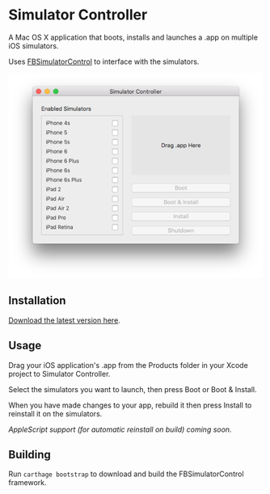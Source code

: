 # Simulator Controller

A Mac OS X application that boots, installs and launches a .app on multiple iOS simulators.

Uses [FBSimulatorControl](https://github.com/facebook/FBSimulatorControl) to interface with the simulators.

![Screenshot](screenshot.png)

## Installation

[Download the latest version here](https://github.com/davidlawson/SimulatorController/releases/download/v1.0/SimulatorController.app.zip).

## Usage

Drag your iOS application's .app from the Products folder in your Xcode project to Simulator Controller.

Select the simulators you want to launch, then press Boot or Boot & Install.

When you have made changes to your app, rebuild it then press Install to reinstall it on the simulators.

*AppleScript support (for automatic reinstall on build) coming soon.*

## Building

Run `carthage bootstrap` to download and build the FBSimulatorControl framework.
